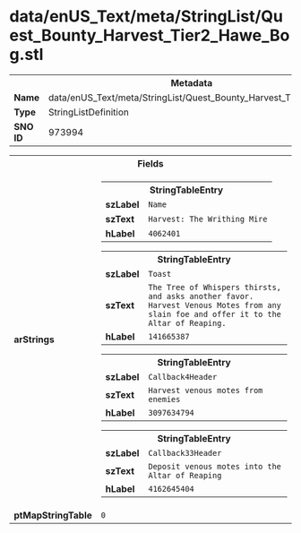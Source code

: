 <h1>data/enUS_Text/meta/StringList/Quest_Bounty_Harvest_Tier2_Hawe_Bog.stl</h1><table><tr><th colspan="100%">Metadata</th></tr><tr><td><b>Name</b></td><td>data/enUS_Text/meta/StringList/Quest_Bounty_Harvest_Tier2_Hawe_Bog.stl</td></tr><tr><td><b>Type</b></td><td>StringListDefinition</td></tr><tr><td><b>SNO ID</b></td><td>973994</td></tr></table>

<table><tr><th colspan="100%">Fields</th></tr><tr><td><b>arStrings</b></td><td><table><tr><th colspan="100%">StringTableEntry</th></tr><tr><td><b>szLabel</b></td><td><code>Name</code></td></tr><tr><td><b>szText</b></td><td><code>Harvest: The Writhing Mire</code></td></tr><tr><td><b>hLabel</b></td><td><code>4062401</code></td></tr></table>


<table><tr><th colspan="100%">StringTableEntry</th></tr><tr><td><b>szLabel</b></td><td><code>Toast</code></td></tr><tr><td><b>szText</b></td><td><code>The Tree of Whispers thirsts, and asks another favor. Harvest Venous Motes from any slain foe and offer it to the Altar of Reaping. </code></td></tr><tr><td><b>hLabel</b></td><td><code>141665387</code></td></tr></table>


<table><tr><th colspan="100%">StringTableEntry</th></tr><tr><td><b>szLabel</b></td><td><code>Callback4Header</code></td></tr><tr><td><b>szText</b></td><td><code>Harvest venous motes from enemies</code></td></tr><tr><td><b>hLabel</b></td><td><code>3097634794</code></td></tr></table>


<table><tr><th colspan="100%">StringTableEntry</th></tr><tr><td><b>szLabel</b></td><td><code>Callback33Header</code></td></tr><tr><td><b>szText</b></td><td><code>Deposit venous motes into the Altar of Reaping</code></td></tr><tr><td><b>hLabel</b></td><td><code>4162645404</code></td></tr></table>


</td></tr><tr><td><b>ptMapStringTable</b></td><td><code>0</code></td></tr></table>


